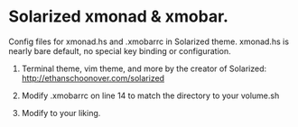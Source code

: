 Solarized xmonad & xmobar.
================================

Config files for xmonad.hs and .xmobarrc in Solarized theme. xmonad.hs is nearly bare default, no special key binding or configuration.

1. Terminal theme, vim theme, and more by the creator of Solarized: http://ethanschoonover.com/solarized

2. Modify .xmobarrc on line 14 to match the directory to your volume.sh

3. Modify to your liking.
